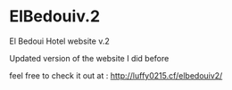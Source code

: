 # ElBedouiv.2
El Bedoui Hotel website v.2

Updated version of the website I did before

feel free to check it out at : http://luffy0215.cf/elbedouiv2/
